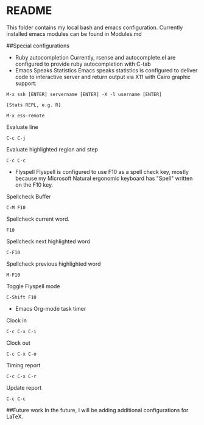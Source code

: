 # README

This folder contains my local bash and emacs configuration. Currently installed emacs modules can be found in Modules.md

##Special configurations
* Ruby autocompletion
Currently, rsense and autocomplete.el are configured to provide ruby autocompletion with C-tab
* Emacs Speaks Statistics
Emacs speaks statistics is configured to deliver code to interactive server and return output via X11 with Cairo graphic support:


```
M-x ssh [ENTER] servername [ENTER] -X -l username [ENTER]
```

```
[Stats REPL, e.g. R]
```

```
M-x ess-remote
```

Evaluate line
```
C-c C-j
```

Evaluate highlighted region and step
```
C-c C-c
```


* Flyspell
Flyspell is configured to use F10 as a spell check key, mostly because my
Microsoft Natural ergonomic keyboard has "Spell" written on the F10 key.

Spellcheck Buffer
```
C-M F10
```

Spellcheck current word.
```
F10
```

Spellcheck next highlighted word
```
C-F10
```

Spellcheck previous highlighted word
```
M-F10
```

Toggle Flyspell mode
```
C-Shift F10
```

* Emacs Org-mode task timer

Clock in
```
C-c C-x C-i
```

Clock out
```
C-c C-x C-o
```

Timing report
```
C-c C-x C-r
```

Update report
```
C-c C-c
```

##Future work
In the future, I will be adding additional configurations for LaTeX.

